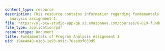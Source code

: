```yaml
---
content_type: resource
description: This resource contains information regarding fundamentals of program
  analysis assignment 1.
file: https://ol-ocw-studio-app-qa.s3.amazonaws.com/courses/6-820-fundamentals-of-program-analysis-fall-2015/194e4d48e1d31a93891c78ae09f030d5_MIT6_820F15_ps1.pdf
file_type: application/pdf
resourcetype: Document
title: Fundamentals of Program Analysis Assignment 1
uid: 194e4d48-e1d3-1a93-891c-78ae09f030d5
---
```

